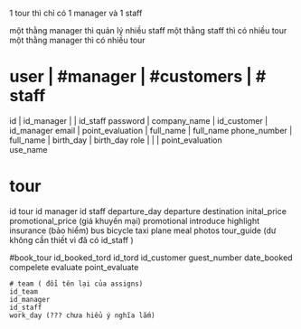
1 tour thì chỉ có 1 manager và 1 staff


một thằng manager thì quản lý nhiều staff
một thằng staff thì có nhiều tour
một thằng manager thì có nhiều tour 

# user        |   #manager           | #customers   | # staff
id            |  id_manager          |              | id_staff
password      |  company_name        | id_customer  | id_manager
email         |  point_evaluation    | full_name    | full_name
phone_number  |  full_name           | birth_day    | birth_day
role          |                      |              | point_evaluation   
use_name

# tour
id tour
id manager
id staff
departure_day
departure
destination
inital_price
promotional_price (giá khuyến mại)
promotional
introduce
highlight
insurance (bảo hiểm)
bus
bicycle
taxi
plane
meal
photos
tour_guide (dư không cần thiết vì đã có id_staff )

#book_tour
id_booked_tord
id_tord
id_customer
guest_number
date_booked 
compelete
evaluate
point_evaluate




    # team ( đổi tên lại của assigns)
    id_team
    id_manager
    id_staff
    work_day (??? chưa hiểu ý nghĩa lắm)



